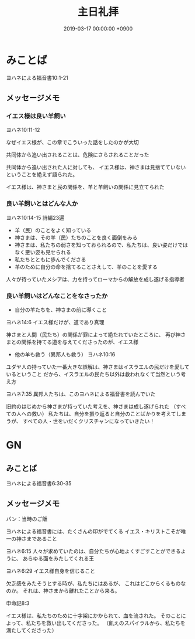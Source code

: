 ﻿---
layout: post
title:  主日礼拝
date:   2019-03-17 00:00:00 +0900
categories: jekyll update
tags:
- jekyll
---

# みことば
ヨハネによる福音書10:1-21

## メッセージメモ
### イエス様は良い羊飼い
ヨハネ10:11-12

なぜイエス様が、この章でこういった話をしたのかが大切

共同体から追い出されることは、危険にさらされることだった

共同体から追い出された人に対しても、
イエス様は、神さまは見捨てていないということを絶えず語られた。

イエス様は、神さまと民の関係を、羊と羊飼いの関係に見立てられた

### 良い羊飼いとはどんな人か
ヨハネ10:14-15
詩編23遍
- 羊（民）のことをよく知っている
- 神さまは、その羊（民）たちのことを良く面倒をみる
- 神さまは、私たちの弱さを知っておられるので、私たちは、良い姿だけではなく悪い姿も見せられる
- 私たちとともに歩んでくださる
- 羊のために自分の命を捨てることさえして、羊のことを愛する

人々が待っていたメシアは、力を持ってローマからの解放を成し遂げる指導者

### 良い羊飼いはどんなことをなさったか
- 自分の羊たちを、神さまの前に導くこと

ヨハネ14:6
イエス様だけが、道であり真理

神さまと人間（民たち）の関係が罪によって絶たれていたところに、
再び神さまとの関係を持てる道を与えてくださったのが、イエス様

- 他の羊も救う（異邦人も救う）
ヨハネ10:16

ユダヤ人の持っていた一番大きな誤解は、神さまはイスラエルの民だけを愛しているということ
だから、イスラエルの民たち以外は救われなくて当然という考え方

ヨハネ7:35
異邦人たちは、このヨハネによる福音書を読んでいた


旧約のはじめから神さまが持っていた考えを、神さまは成し遂げられた
（すべての人への救い）
私たちは、自分を振り返ると自分のことばかりを考えてしまうが、
すべての人・世をいだくクリスチャンになっていきたい！

# GN
## みことば
ヨハネによる福音書6:30-35

## メッセージメモ
パン：当時のご飯

ヨハネによる福音書には、たくさんの印がでてくる
イエス・キリストこそが唯一の神さまであること

ヨハネ6:15
人々が求めていたのは、自分たちが心地よくすごすことができるように、
あらゆる面をみたしてくれる王

ヨハネ6:29
イエス様自身を信じること

欠乏感をみたそうとする時が、私たちにはあるが、
これはどこからくるものなのか。
それは、神さまから離れたことから来る。

申命記8:3

イエス様は、私たちのために十字架にかかられて、血を流された。
そのことによって、私たちを救い出してくださった。
（飢えのスパイラルから、私たちを満たしてくださった）


